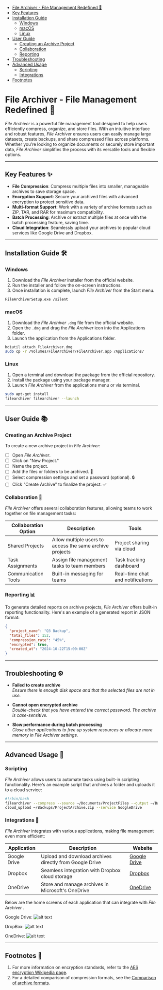 
- [File Archiver - File Management Redefined :file_folder:](#file-archiver---file-management-redefined-file_folder)
- [Key Features ](#key-features-)
- [Installation Guide ](#installation-guide-)
  - [Windows](#windows)
  - [macOS](#macos)
  - [Linux](#linux)
- [User Guide ](#user-guide-)
  - [Creating an Archive Project](#creating-an-archive-project)
  - [Collaboration](#collaboration)
  - [Reporting](#reporting)
- [Troubleshooting](#troubleshooting-)
- [Advanced Usage](#advanced-usage-)
  - [Scripting](#scripting)
  - [Integrations](#integrations)
- [Footnotes](#footnotes-)

# File Archiver - File Management Redefined :file_folder:

*File Archiver* is a powerful file management tool designed to help users efficiently compress, organize, and store files. With an intuitive interface and robust features, *File Archiver* ensures users can easily manage large datasets, create backups, and share compressed files across platforms. Whether you're looking to organize documents or securely store important data, *File Archiver* simplifies the process with its versatile tools and flexible options.

---

## Key Features :sparkles:

- **File Compression**: Compress multiple files into smaller, manageable archives to save storage space.
- **Encryption Support**: Secure your archived files with advanced encryption to protect sensitive data.
- **Multi-format Support**: Work with a variety of archive formats such as ZIP, TAR, and RAR for maximum compatibility.
- **Batch Processing**: Archive or extract multiple files at once with the batch processing feature, saving time.
- **Cloud Integration**: Seamlessly upload your archives to popular cloud services like Google Drive and Dropbox.

---

## Installation Guide :hammer_and_wrench:

### Windows
1. Download the *File Archiver* installer from the official website.
2. Run the installer and follow the on-screen instructions.
3. Once installation is complete, launch *File Archiver* from the Start menu.

```bash
FileArchiverSetup.exe /silent
```
### macOS
1. Download the *File Archiver* `.dmg` file from the official website.
2. Open the `.dmg` and drag the *File Archiver* icon into the Applications folder.
3. Launch the application from the Applications folder.

```bash
hdiutil attach FileArchiver.dmg 
sudo cp -r /Volumes/FileArchiver/FileArchiver.app /Applications/
```
### Linux
1. Open a terminal and download the package from the official repository.
2. Install the package using your package manager.
3. Launch *File Archiver* from the applications menu or via terminal.

```bash
sudo apt-get install 
filearchiver filearchiver --launch
```

---

## User Guide :books:

### Creating an Archive Project

To create a new archive project in *File Archiver*:

- [ ] Open *File Archiver*.
- [ ] Click on "New Project."
- [ ] Name the project.
- [ ] Add the files or folders to be archived. :file_folder:
- [ ] Select compression settings and set a password (optional). :lock:
- [ ] Click "Create Archive" to finalize the project. :white_check_mark:

### Collaboration :handshake:

*File Archiver* offers several collaboration features, allowing teams to work together on file management tasks:

| **Collaboration Option** | **Description**                        | **Tools**                       |
|--------------------------|----------------------------------------|----------------------------------|
| Shared Projects           | Allow multiple users to access the same archive projects | Project sharing via cloud        |
| Task Assignments          | Assign file management tasks to team members | Task tracking dashboard          |
| Communication Tools       | Built-in messaging for teams          | Real-time chat and notifications |

### Reporting :bar_chart:

To generate detailed reports on archive projects, *File Archiver* offers built-in reporting functionality. Here's an example of a generated report in JSON format:

```json
{
  "project_name": "Q3 Backup",
  "total_files": 152,
  "compression_rate": "45%",
  "encrypted": true,
  "created_at": "2024-10-22T15:00:00Z"
}
```

---

## Troubleshooting :gear:

- **Failed to create archive**  
  _Ensure there is enough disk space and that the selected files are not in use._

- **Cannot open encrypted archive**  
  _Double-check that you have entered the correct password. The archive is case-sensitive._

- **Slow performance during batch processing**  
  _Close other applications to free up system resources or allocate more memory in File Archiver settings._

---

## Advanced Usage :rocket:

### Scripting

*File Archiver* allows users to automate tasks using built-in scripting functionality. Here's an example script that archives a folder and uploads it to a cloud service:

```bash
#!/bin/bash
filearchiver --compress --source ~/Documents/ProjectFiles --output ~/Backups/ProjectArchive.zip
cloud_upload ~/Backups/ProjectArchive.zip --service GoogleDrive
```
### Integrations :link:

*File Archiver* integrates with various applications, making file management even more efficient:

| **Application**  | **Description**                                | **Website**                                 |
|------------------|------------------------------------------------|---------------------------------------------|
| Google Drive     | Upload and download archives directly from Google Drive | [Google Drive](https://drive.google.com)    |
| Dropbox          | Seamless integration with Dropbox cloud storage | [Dropbox](https://www.dropbox.com)          |
| OneDrive         | Store and manage archives in Microsoft's OneDrive | [OneDrive](https://onedrive.live.com)       |

Below are the home screens of each application that can integrate with *File Archiver* .

Google Drive:
![alt text](https://9to5google.com/wp-content/uploads/sites/4/2023/05/google-drive-new-homepage-2.jpg?quality=82&strip=all&w=1024)

DropBox:
![alt text](https://aem.dropbox.com/cms/content/dam/dropbox/blog/files/2017/08/home-web-view-en.png)

OneDrive:
![alt text](https://techcommunity.microsoft.com/t5/image/serverpage/image-id/465704i79FB0D3E56E2057B/image-size/large?v=v2&px=999)

---

## Footnotes :book:

1. For more information on encryption standards, refer to the [AES encryption Wikipedia page](https://en.wikipedia.org/wiki/Advanced_Encryption_Standard).
2. For a detailed comparison of compression formats, see the [Comparison of archive formats](https://en.wikipedia.org/wiki/Comparison_of_file_archivers).




<!--stackedit_data:
eyJoaXN0b3J5IjpbOTE5Mzc0ODcyLC0xNDc5NDU2ODkyXX0=
-->
